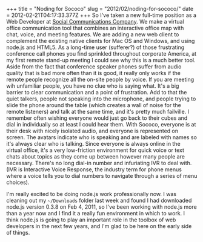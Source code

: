 +++
title = "Noding for Sococo"
slug = "2012/02/noding-for-sococo/"
date = 2012-02-21T04:17:33.377Z
+++
So I've taken a new full-time position as a Web Developer at [Social Communications Company](http://sococo.com). We make a virtual office communication tool that combines an interactive office map with chat, voice, and meeting features. We are adding a new web client to complement the existing native clients for Mac OS and Windows, and using node.js and HTML5. As a long-time user (sufferer?) of those frustrating conference call phones you find sprinkled throughout corporate America, at my first remote stand-up meeting I could see why this is a much better tool. Aside from the fact that conference speaker phones suffer from audio quality that is bad more often than it is good, it really only works if the remote people recognize all the on-site people by voice. If you are meeting wih unfamiliar people, you have no clue who is saying what. It's a big barrier to clear communication and a point of frustration. Add to that the quiet talkers, people not speaking into the microphone, and people trying to slide the phone around the table (which creates a wall of noise for the remote listeners) and talk at the same time, and it's pretty much failville. I remember often wishing everyone would just go back to their cubes and dial in individually so at least I could hear them. With Sococo, everyone is at their desk with nicely isolated audio, and everyone is represented on screen. The avatars indicate who is speaking and are labeled with names so it's always clear who is talking. Since everyone is always online in the virtual office, it's a very low-friction environment for quick voice or text chats about topics as they come up between however many people are necessary. There's no long dial-in number and infuriating IVR to deal with. (IVR is Interactive Voice Response, the industry term for phone menus where a voice tells you to dial numbers to navigate through a series of menu choices).

I'm really excited to be doing node.js work professionally now. I was cleaning out my <code>~/Downloads</code> folder last week and found I had downloaded node.js version 0.3.8 on Feb 4, 2011, so I've been working with node.js more than a year now and I find it a really fun environment in which to work. I think node.js is going to play an important role in the toolbox of web developers in the next few years, and I'm glad to be here on the early side of things.
